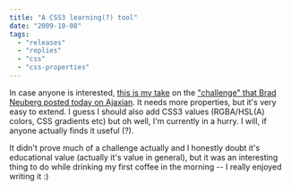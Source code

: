 ```yaml
---
title: "A CSS3 learning(?) tool"
date: "2009-10-08"
tags:
  - "releases"
  - "replies"
  - "css"
  - "css-properties"
---
```


In case anyone is interested, [this is my take](http://lea.verou.me/scripts/css3learn.html) on the ["challenge" that Brad Neuberg posted today on Ajaxian](http://ajaxian.com/archives/interactive-css-3-generator). It needs more properties, but it's very easy to extend. I guess I should also add CSS3 values (RGBA/HSL(A) colors, CSS gradients etc) but oh well, I'm currently in a hurry. I will, if anyone actually finds it useful (?).

It didn't prove much of a challenge actually and I honestly doubt it's educational value (actually it's value in general), but it was an interesting thing to do while drinking my first coffee in the morning -- I really enjoyed writing it :)

